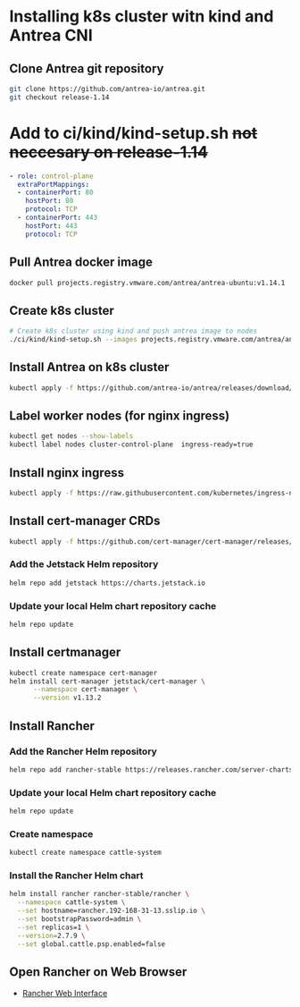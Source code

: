 

# Installing k8s cluster witn kind and Antrea CNI

## Clone Antrea git repository
```sh
git clone https://github.com/antrea-io/antrea.git
git checkout release-1.14
```

# Add to ci/kind/kind-setup.sh  ~~not neccesary on release-1.14~~
```yaml
- role: control-plane
  extraPortMappings:
  - containerPort: 80
    hostPort: 80
    protocol: TCP
  - containerPort: 443
    hostPort: 443
    protocol: TCP
```

## Pull Antrea docker image
```sh
docker pull projects.registry.vmware.com/antrea/antrea-ubuntu:v1.14.1
```

## Create k8s cluster
```sh
# Create k8s cluster using kind and push antrea image to nodes
./ci/kind/kind-setup.sh --images projects.registry.vmware.com/antrea/antrea-ubuntu:v1.14.1 create cluster
```

## Install Antrea on k8s cluster
```sh
kubectl apply -f https://github.com/antrea-io/antrea/releases/download/v1.14.1/antrea.yml
```

## Label worker nodes (for nginx ingress)
```sh
kubectl get nodes --show-labels
kubectl label nodes cluster-control-plane  ingress-ready=true
```

## Install nginx ingress
```sh
kubectl apply -f https://raw.githubusercontent.com/kubernetes/ingress-nginx/main/deploy/static/provider/kind/deploy.yaml
```

## Install cert-manager CRDs
```sh
kubectl apply -f https://github.com/cert-manager/cert-manager/releases/download/v1.13.2/cert-manager.crds.yaml
```

### Add the Jetstack Helm repository
```sh
helm repo add jetstack https://charts.jetstack.io
```

### Update your local Helm chart repository cache
```sh
helm repo update
```

## Install certmanager
```sh
kubectl create namespace cert-manager
helm install cert-manager jetstack/cert-manager \
      --namespace cert-manager \
      --version v1.13.2
```

## Install Rancher

### Add the Rancher Helm repository
```sh
helm repo add rancher-stable https://releases.rancher.com/server-charts/stable
```

### Update your local Helm chart repository cache
```sh
helm repo update
```

### Create namespace
```sh
kubectl create namespace cattle-system
```

### Install the Rancher Helm chart
```sh
helm install rancher rancher-stable/rancher \
  --namespace cattle-system \
  --set hostname=rancher.192-168-31-13.sslip.io \
  --set bootstrapPassword=admin \
  --set replicas=1 \
  --version=2.7.9 \
  --set global.cattle.psp.enabled=false
```

## Open Rancher on Web Browser
- [Rancher Web Interface](https://rancher.192-168-31-13.sslip.io)
